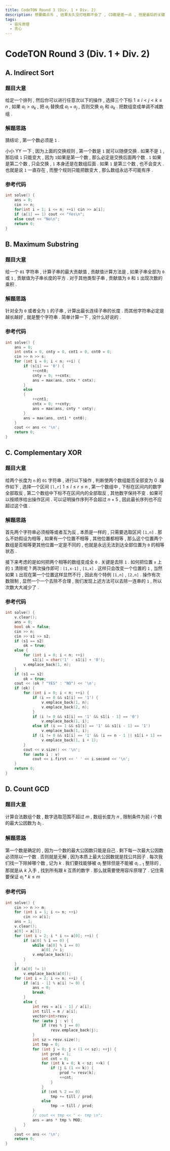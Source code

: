 ```yaml
---
title: CodeTON Round 3 (Div. 1 + Div. 2)
description: 想要薅点币 , 结果太久没打啥都不会了 , CD都是差一点 , 但是最后的关键部分没处理好
tags:
  - 容斥原理
  - 贪心
---
```


# CodeTON Round 3 (Div. 1 + Div. 2)

## A. Indirect Sort

### 题目大意

给定一个排列 , 然后你可以进行任意次以下的操作 , 选择三个下标 $1 \le i < j < k \le n$ , 如果 $a_i \gt a_k$ , 把 $a_i$ 替换成 $a_i + a_j$ , 否则交换 $a_j$ 和 $a_k$ . 把数组变成单调不减数组 . 

### 解题思路

猜结论 , 第一个数必须是 `1` .

小小 YY 一下 , 因为上面的交换规则 , 第一个数是 `1` 就可以随便交换 . 如果不是 `1` , 那后续 `1` 只能变大 , 因为 `1`如果是第一个数 , 那么必定是交换后面两个数 . `1` 如果是第二个数 , 只会交换 , `1` 本身还是在数组后面 . 如果 `1` 是第三个数 , 也不会变大 . 也就是说 `1` 一直存在 , 而整个规则只能把数变大 , 那么数组永远不可能有序 . 

### 参考代码

```cpp
int solve() {
    ans = 0;
    cin >> n;
    for(int i = 1; i <= n; ++i) cin >> a[i];
    if (a[1] == 1) cout << "Yes\n";
    else cout << "No\n";
    return 0;
}
```

## B. Maximum Substring

### 题目大意

给一个 `01` 字符串 , 计算子串的最大贡献值 , 贡献值计算方法是 , 如果子串全部为 `0` 或 `1` , 贡献值为子串长度的平方 . 对于其他类型子串 , 贡献值为 `0` 和 `1` 出现次数的乘积 . 

### 解题思路

针对全为 `0` 或者全为 `1` 的子串 , 计算出最长连续子串的长度 . 而其他字符串必定是越长越好 , 就是整个字符串 . 简单计算一下 , 没什么好说的 . 

### 参考代码

```cpp
int solve() {
    ans = 0;
    int cntx = 0, cnty = 0, cnt1 = 0, cnt0 = 0;
    cin >> n >> s;
    for (int i = 0; i < n; ++i) {
        if (s[i] == '0') {
            ++cnt0;
            cnty = 0; ++cntx;
            ans = max(ans, cntx * cntx);
        }
        else
        {
            ++cnt1;
            cntx = 0; ++cnty;
            ans = max(ans, cnty * cnty);
        }
        ans = max(ans, cnt1 * cnt0);
    }
    cout << ans << '\n';
    return 0;
}
```

## C. Complementary XOR

### 题目大意

给两个长度为 `n` 的 `01` 字符串 , 进行以下操作 , 判断使两个数组能否全部变为 0 .操作如下 , 选择一个区间 `[l,r]` $1 \le l \le r \le n$ , 第一个数组中 , 下标在区间内的数字全部取反 , 第二个数组中下标不在区间内的全部取反 , 其他数字保持不变 . 如果可以按顺序给出操作区间 . 可以证明操作序列不会超过 $n+5$ , 因此最长序列也不应超过这个值 . 

### 解题思路

首先两个字符串必须相等或者互为反 , 本质是一样的 , 只需要选取区间 `[1,n]` . 那么不妨假设为相等 , 如果有一个位置不相等 , 其他位置都相等 , 那么这个位置两个数组是否相等更其他位置一定是不同的 , 也就是永远无法到达全部位置为 `0` 的相等状态 .

接下来考虑的是如何把两个相等的数组变成全 `0` . 关键是去除 `1` . 如何把位置 `x` 上的 `1` 清除呢 ? 两次操作即可 : `[1,x-1]` , `[1,x]` . 这样只会改变一个位置的 `1` , 当然如果 `1` 出现在第一个位置这样显然不行 , 因此有个特例 `[1,n]` , `[2,n]` .  操作有次数限制 , 显然一个一个去除不合理 , 我们发现上述方法可以去除一连串的 `1` , 所以次数大大减少了 . 

### 参考代码

```cpp
int solve() {
    v.clear();
    ans = 0;
    bool ok = false;
    cin >> n;
    cin >> s1 >> s2;
    if (s1 == s2)
        ok = true;
    else {
        for (int i = 0; i < n; ++i)
            s1[i] = char('1' - s1[i] + '0');
        v.emplace_back(1, n);
    }
    if (s1 == s2)
        ok = true;
    cout << (ok ? "YES" : "NO") << '\n';
    if (ok) {
        for (int i = 0; i < n; ++i) {
            if (i == 0 && s1[i] == '1') {
                v.emplace_back(1, n);
                v.emplace_back(2, n);
            }
            if (i != 0 && s1[i] == '1' && s1[i - 1] == '0')
                v.emplace_back(1, i);
            else if (i == 1 && s1[i] == '1' && s1[i - 1] == '1')
                v.emplace_back(1, i);
            if (i != 0 && s1[i] == '1' && (i == n - 1 || s1[i + 1] == '0'))
                v.emplace_back(1, i + 1);
        }
        cout << v.size() << '\n';
        for (auto i : v)
            cout << i.first << ' ' << i.second << '\n';
    }
    return 0;
}
```

## D. Count GCD

### 题目大意

计算合法数组个数 , 数字选取范围不超过 $m$ , 数组长度为 $n$ , 限制条件为前 $i$ 个数的最大公因数为 $b_i$ . 

### 解题思路

第一个数是确定的 , 因为一个数的最大公因数只能是自己 . 剩下每一次最大公因数必须除以一个数 . 否则就是无解 , 因为本质上最大公因数就是找公共因子 . 每次我们找一下除掉哪个数 , 记为 $k$ . 我们要找能够被 $a_i$ 整除但是不能被 $a_{i-1}$ 整除的 , 那就是从 $k$ 入手 , 找到所有跟 $k$ 互质的数字 . 那么就需要使用容斥原理了 . 记住需要保证 $a_i * k \le m$

### 参考代码

```cpp
int solve() {
    cin >> n >> m;
    for (int i = 1; i <= n; ++i)
        cin >> a[i];
    ans = 1;
    v.clear();
    a[0] = a[1];
    for (int i = 2; i * i <= a[0]; ++i) {
        if (a[0] % i == 0) {
            while (a[0] % i == 0)
                a[0] /= i;
            v.emplace_back(i);
        }
    }
    if (a[0] != 1)
        v.emplace_back(a[0]);
    for (int i = 2; i <= n; ++i) {
        if (a[i - 1] % a[i] != 0) {
            ans = 0;
            break;
        }
        else {
            int res = a[i - 1] / a[i];
            int till = m / a[i];
            vector<int>resv;
            for (auto j : v) {
                if (res % j == 0)
                    resv.emplace_back(j);
            }
            int sz = resv.size();
            int tmp = 0;
            for (int j = 0; j < (1 << sz); ++j) {
                int prod = 1;
                int cnt = 0;
                for (int k = 0; k < sz; ++k) {
                    if (j & (1 << k)) {
                        prod *= resv[k];
                        ++cnt;
                    }
                }
                if (cnt % 2 == 0)
                    tmp += till / prod;
                else
                    tmp -= till / prod;
            }
            // cout << tmp << " <- tmp \n";
            ans = ans * tmp % MOD;
        }
    }
    cout << ans << '\n';
    return 0;
}
```

